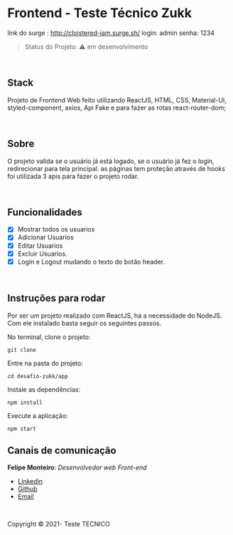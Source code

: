 # Frontend - Teste Técnico Zukk
link do surge : http://cloistered-jam.surge.sh/
login: admin
senha: 1234
> Status do Projeto: :warning: em desenvolvimento

<br>

## Stack
Projeto de Frontend Web feito utilizando ReactJS, HTML, CSS, Material-Ui, styled-component, axios, Api Fake e para fazer as rotas react-router-dom;

<br>

## Sobre
O projeto valida se o usuário já está logado, se o usuário já fez o login, redirecionar para tela principal. as páginas tem proteção através de hooks
<br>
foi utilizada 3 apis para fazer o projeto rodar.

<br>

## Funcionalidades 

- [X] Mostrar todos os usuarios
- [X] Adicionar Usuarios
- [X] Editar Usuarios
- [X] Excluir Usuarios.
- [X] Login e Logout mudando o texto do botão header.

<br>

## Instruções para rodar
Por ser um projeto realizado com ReactJS, há a necessidade do NodeJS. Com ele instalado basta seguir os seguintes passos.

No terminal, clone o projeto:
```
git clone 
```

Entre na pasta do projeto:
```
cd desafio-zukk/app
```

Instale as dependências:
```
npm install
```

Execute a aplicação:
```
npm start 
```

## Canais de comunicação

**Felipe Monteiro**: *Desenvolvedor web Front-end*

- [Linkedin](https://www.linkedin.com/in/felipe-monteiro-561a33130)
- [Github](https://github.com/feliipedev)
- [Email](feliipemonteiro901@gmail.com)

<br>


Copyright :copyright: 2021- Teste TECNICO
